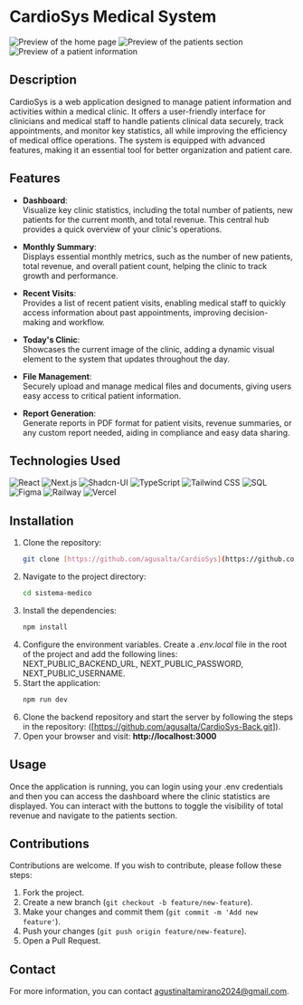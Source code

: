 # CardioSys Medical System

<img src="app/assets/demo/demo-preview.png" alt="Preview of the home page" style="max-width: 100%;" />
<img src="app/assets/demo/demo-preview-2.png" alt="Preview of the patients section" style="max-width: 100%;" />
<img src="app/assets/demo/demo-preview-3.png" alt="Preview of a patient information" style="max-width: 100%;" />

## Description

CardioSys is a web application designed to manage patient information and activities within a medical clinic. It offers a user-friendly interface for clinicians and medical staff to handle patients clinical data securely, track appointments, and monitor key statistics, all while improving the efficiency of medical office operations. The system is equipped with advanced features, making it an essential tool for better organization and patient care.

## Features

- **Dashboard**:  
  Visualize key clinic statistics, including the total number of patients, new patients for the current month, and total revenue. This central hub provides a quick overview of your clinic's operations.

- **Monthly Summary**:  
  Displays essential monthly metrics, such as the number of new patients, total revenue, and overall patient count, helping the clinic to track growth and performance.

- **Recent Visits**:  
  Provides a list of recent patient visits, enabling medical staff to quickly access information about past appointments, improving decision-making and workflow.

- **Today's Clinic**:  
  Showcases the current image of the clinic, adding a dynamic visual element to the system that updates throughout the day.

- **File Management**:  
  Securely upload and manage medical files and documents, giving users easy access to critical patient information.

- **Report Generation**:  
  Generate reports in PDF format for patient visits, revenue summaries, or any custom report needed, aiding in compliance and easy data sharing.

## Technologies Used

![React](https://img.shields.io/badge/React-61DAFB?style=for-the-badge&logo=react&logoColor=black) ![Next.js](https://img.shields.io/badge/Next.js-000000?style=for-the-badge&logo=nextdotjs&logoColor=white) ![Shadcn-UI](https://img.shields.io/badge/Shadcn_UI-000000?style=for-the-badge&logo=shadcn&logoColor=white) ![TypeScript](https://img.shields.io/badge/TypeScript-3178C6?style=for-the-badge&logo=typescript&logoColor=white) ![Tailwind CSS](https://img.shields.io/badge/Tailwind_CSS-38B2AC?style=for-the-badge&logo=tailwind-css&logoColor=white) ![SQL](https://img.shields.io/badge/SQL-003B57?style=for-the-badge&logo=postgresql&logoColor=white) ![Figma](https://img.shields.io/badge/Figma-F24E1E?style=for-the-badge&logo=figma&logoColor=white) ![Railway](https://img.shields.io/badge/Railway-000000?style=for-the-badge&logo=railway&logoColor=white) ![Vercel](https://img.shields.io/badge/Vercel-000000?style=for-the-badge&logo=vercel&logoColor=white)

## Installation

1. Clone the repository:
   ```bash
   git clone [https://github.com/agusalta/CardioSys](https://github.com/agusalta/Cardiosys.git)
2. Navigate to the project directory:
   ```bash
   cd sistema-medico
3. Install the dependencies:
   ```bash
   npm install
4. Configure the environment variables. 
   Create a *.env.local* file in the root of the project and add the following lines:
   NEXT_PUBLIC_BACKEND_URL, NEXT_PUBLIC_PASSWORD, NEXT_PUBLIC_USERNAME.
5. Start the application:
    ```bash
   npm run dev
6. Clone the backend repository and start the server by following the steps in the repository:
   ([https://github.com/agusalta/CardioSys-Back.git]).
7. Open your browser and visit:
   **http://localhost:3000**

## Usage

Once the application is running, you can login using your .env credentials and then you can access the dashboard where the clinic statistics are displayed. 
You can interact with the buttons to toggle the visibility of total revenue and navigate to the patients section.

## Contributions

Contributions are welcome. If you wish to contribute, please follow these steps:

1. Fork the project.
2. Create a new branch (`git checkout -b feature/new-feature`).
3. Make your changes and commit them (`git commit -m 'Add new feature'`).
4. Push your changes (`git push origin feature/new-feature`).
5. Open a Pull Request.

## Contact

For more information, you can contact [agustinaltamirano2024@gmail.com](mailto:agustinaltamirano2024@gmail.com).
